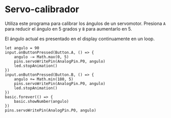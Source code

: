 # Servo-calibrador

Utiliza este programa para calibrar los ángulos de un servomotor.
Presiona `A` para reducir el ángulo en 5 grados y `B` para
aumentarlo en 5.

El ángulo actual es presentado en el display
continuamente en un loop.

```blocks
let angulo = 90
input.onButtonPressed(Button.A, () => {
    angulo -= Math.max(0, 5)
    pins.servoWritePin(AnalogPin.P0, angulo)
    led.stopAnimation()
})
input.onButtonPressed(Button.B, () => {
    angulo += Math.min(180, 5)
    pins.servoWritePin(AnalogPin.P0, angulo)
    led.stopAnimation()
})
basic.forever(() => {
    basic.showNumber(angulo)
})
pins.servoWritePin(AnalogPin.P0, angulo)
```